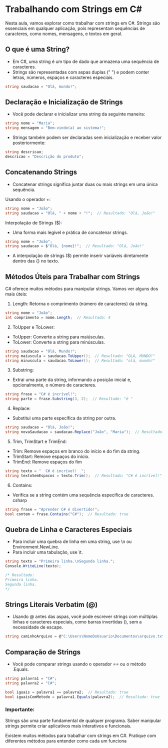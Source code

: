 
# Trabalhando com Strings em C#

Nesta aula, vamos explorar como trabalhar com strings em C#. Strings são essenciais em qualquer aplicação, pois representam sequências de caracteres, como nomes, mensagens, e textos em geral.

## O que é uma String?

- Em C#, uma string é um tipo de dado que armazena uma sequência de caracteres.
- Strings são representadas com aspas duplas (" ") e podem conter letras, números, espaços e caracteres especiais.

```csharp
string saudacao = "Olá, mundo!";
```

## Declaração e Inicialização de Strings

- Você pode declarar e inicializar uma string da seguinte maneira:

```csharp
string nome = "Maria";
string mensagem = "Bem-vindo(a) ao sistema!";
```

- Strings também podem ser declaradas sem inicialização e receber valor posteriormente:

```csharp
string descricao;
descricao = "Descrição do produto";
```

## Concatenando Strings

- Concatenar strings significa juntar duas ou mais strings em uma única sequência.

Usando o operador +:

```csharp
string nome = "João";
string saudacao = "Olá, " + nome + "!";  // Resultado: "Olá, João!"
```

Interpolação de Strings ($):

- Uma forma mais legível e prática de concatenar strings.

```csharp
string nome = "João";
string saudacao = $"Olá, {nome}!";  // Resultado: "Olá, João!"
```

- A interpolação de strings ($) permite inserir variáveis diretamente dentro das {} no texto.

## Métodos Úteis para Trabalhar com Strings

C# oferece muitos métodos para manipular strings. Vamos ver alguns dos 
mais úteis:

1. Length: Retorna o comprimento (número de caracteres) da string.
```csharp
string nome = "João";
int comprimento = nome.Length;  // Resultado: 4
```

2. ToUpper e ToLower:

- ToUpper: Converte a string para maiúsculas.
- ToLower: Converte a string para minúsculas.

```csharp
string saudacao = "Olá, Mundo!";
string maiuscula = saudacao.ToUpper();  // Resultado: "OLÁ, MUNDO!"
string minuscula = saudacao.ToLower();  // Resultado: "olá, mundo!"
```

3. Substring:

- Extrai uma parte da string, informando a posição inicial e, opcionalmente, o número de caracteres.

```csharp
string frase = "C# é incrível!";
string parte = frase.Substring(3, 2);  // Resultado: "é "
```

4. Replace:

- Substitui uma parte específica da string por outra.

```csharp
string saudacao = "Olá, João!";
string novaSaudacao = saudacao.Replace("João", "Maria");  // Resultado: "Olá, Maria!"
```

5. Trim, TrimStart e TrimEnd:

- Trim: Remove espaços em branco do início e do fim da string.
- TrimStart: Remove espaços do início.
- TrimEnd: Remove espaços do fim

```csharp
string texto = "  C# é incrível!  ";
string textoSemEspacos = texto.Trim();  // Resultado: "C# é incrível!"
```

6. Contains:

- Verifica se a string contém uma sequência específica de caracteres.
csharp

```csharp
string frase = "Aprender C# é divertido!";
bool contem = frase.Contains("C#");  // Resultado: true
```

## Quebra de Linha e Caracteres Especiais

- Para incluir uma quebra de linha em uma string, use \n ou Environment.NewLine.
- Para incluir uma tabulação, use \t.

```csharp
string texto = "Primeira linha.\nSegunda linha.";
Console.WriteLine(texto);

/* Resultado:
Primeira linha.
Segunda linha.
*/
```

## Strings Literais Verbatim (@)

- Usando @ antes das aspas, você pode escrever strings com múltiplas linhas e caracteres especiais, como barras invertidas (\), sem a necessidade de escape.

```csharp
string caminhoArquivo = @"C:\Users\NomeDoUsuario\Documentos\arquivo.txt";
```

## Comparação de Strings

- Você pode comparar strings usando o operador == ou o método .Equals.

```csharp
string palavra1 = "C#";
string palavra2 = "C#";

bool iguais = palavra1 == palavra2;  // Resultado: true
bool iguaisComMetodo = palavra1.Equals(palavra2);  // Resultado: true
```

### Importante:

Strings são uma parte fundamental de qualquer programa. Saber manipular strings permite criar aplicativos mais interativos e funcionais.

Existem muitos métodos para trabalhar com strings em C#. Pratique com diferentes métodos para entender como cada um funciona